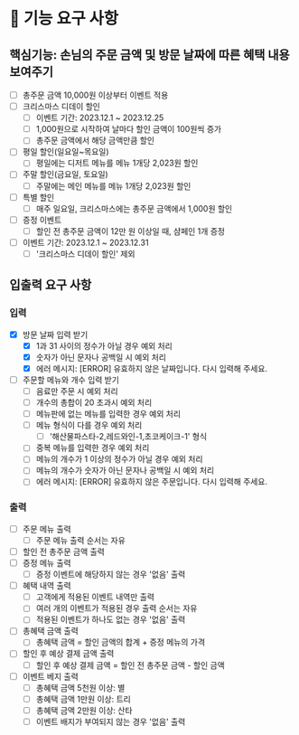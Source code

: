 # 🚀 기능 요구 사항

## 핵심기능: 손님의 주문 금액 및 방문 날짜에 따른 혜택 내용 보여주기

- [ ] 총주문 금액 10,000원 이상부터 이벤트 적용
- [ ] 크리스마스 디데이 할인
  - [ ] 이벤트 기간: 2023.12.1 ~ 2023.12.25
  - [ ] 1,000원으로 시작하여 날마다 할인 금액이 100원씩 증가
  - [ ] 총주문 금액에서 해당 금액만큼 할인
- [ ] 평일 할인(일요일~목요일)
  - [ ] 평일에는 디저트 메뉴를 메뉴 1개당 2,023원 할인
- [ ] 주말 할인(금요일, 토요일)
  - [ ] 주말에는 메인 메뉴를 메뉴 1개당 2,023원 할인
- [ ] 특별 할인
  - [ ] 매주 일요일, 크리스마스에는 총주문 금액에서 1,000원 할인
- [ ] 증정 이벤트
  - [ ] 할인 전 총주문 금액이 12만 원 이상일 때, 샴페인 1개 증정
- [ ] 이벤트 기간: 2023.12.1 ~ 2023.12.31
  - [ ] '크리스마스 디데이 할인' 제외

## 입출력 요구 사항

### 입력

- [x] 방문 날짜 입력 받기
  - [x] 1과 31 사이의 정수가 아닐 경우 예외 처리
  - [x] 숫자가 아닌 문자나 공백일 시 예외 처리
  - [x] 에러 메시지: [ERROR] 유효하지 않은 날짜입니다. 다시 입력해 주세요.
- [ ] 주문할 메뉴와 개수 입력 받기
  - [ ] 음료만 주문 시 예외 처리
  - [ ] 개수의 총합이 20 초과시 예외 처리
  - [ ] 메뉴판에 없는 메뉴를 입력한 경우 예외 처리
  - [ ] 메뉴 형식이 다를 경우 예외 처리
    - [ ] '해산물파스타-2,레드와인-1,초코케이크-1' 형식
  - [ ] 중복 메뉴를 입력한 경우 예외 처리
  - [ ] 메뉴의 개수가 1 이상의 정수가 아닐 경우 예외 처리
  - [ ] 메뉴의 개수가 숫자가 아닌 문자나 공백일 시 예외 처리
  - [ ] 에러 메시지: [ERROR] 유효하지 않은 주문입니다. 다시 입력해 주세요.

### 출력

- [ ] 주문 메뉴 출력
  - [ ] 주문 메뉴 출력 순서는 자유
- [ ] 할인 전 총주문 금액 출력
- [ ] 증정 메뉴 출력
  - [ ] 증정 이벤트에 해당하지 않는 경우 '없음' 출력
- [ ] 혜택 내역 출력
  - [ ] 고객에게 적용된 이벤트 내역만 출력
  - [ ] 여러 개의 이벤트가 적용된 경우 출력 순서는 자유
  - [ ] 적용된 이벤트가 하나도 없는 경우 '없음' 출력
- [ ] 총혜택 금액 출력
  - [ ] 총혜택 금액 = 할인 금액의 합계 + 증정 메뉴의 가격
- [ ] 할인 후 예상 결제 금액 출력
  - [ ] 할인 후 예상 결제 금액 = 할인 전 총주문 금액 - 할인 금액
- [ ] 이벤트 베지 출력
  - [ ] 총혜택 금액 5천원 이상: 별
  - [ ] 총혜택 금액 1만원 이상: 트리
  - [ ] 총혜택 금액 2만원 이상: 산타
  - [ ] 이벤트 배지가 부여되지 않는 경우 '없음' 출력

